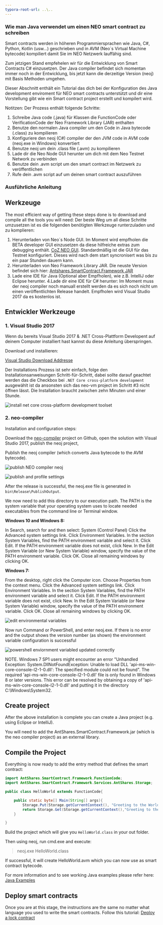 ```yaml
---
typora-root-url: ..\..
---
```


### Wie man Java verwendet um einen NEO smart contract zu schreiben

Smart contracts werden in  höheren Programmiersprachen wie Java, C#,  Python, Kotlin (usw...) geschrieben und in AVM (Neo´s Virtual Machine bytecode) kompiliert damit Sie im NEO Netzwerk lauffähig sind. 

Zum jetzigen Stand empfehelen wir für die Entwicklung von Smart Contracts C# einzusetzen. Der Java compiler befindet sich momentan immer noch in der Entwicklung, bis jetzt kann die  derzeitige Version (neoj) mit Basis Methoden umgehen. 

Dieser Abschnitt enthält ein Tutorial das dich bei der Konfiguration des Java development enviroment für NEO smart contracts unterstützt und dir eine Vorstellung gibt ​​wie ein Smart contract project erstellt und kompilert wird. 

Notitzen: Der Prozess enthält folgende Schritte:
1. Schreibe Java code (.java) für Klassen die FunctionCode oder VerificationCode der Neo Framework Library (JAR) enthalten
2. Benutze den normalen Java compiler um den Code in Java bytecode (.class) zu kompilieren
3. Konfiguriere den neoj (C#) compiler der den JVM code in AVM code (neoj.exe in Windows) konvertiert
4. Benutze neoj um dein .class file (.avm) zu kompilieren
5. Lade dir die Neo Node GUI herunter um dich mit dem Neo Testnet Network zu verbinden 
6. Benutze dein .avm script um den smart contract im Netzwerk zu veröffentlichen
7. Rufe dein .avm script auf um deinen smart contract auszuführen


### Ausführliche Anleitung

## Werkzeuge

The most efficient way of getting these steps done is to download and compile all the tools you will need:
Der beste Weg um all diese Schritte umzusetzen ist es die folgenden benötigten Werkzeuge runterzuladen und zu komplieren:

1. Herunterladen von Neo´s Node GUI. Im Moment wird empfholen die BETA developer GUI einzusetzen da diese hilfreiche extras zum debugging enthält. [CoZ NEO GUI](https://github.com/CityOfZion/neo-gui-developer). Standardmäßig ist die GUI für das Testnet konfiguriert. Dieses wird nach dem start syncronisert was bis zu ein paar Stunden dauern kann.  
2. Herunterladen von Neo Framework Library JAR. Die neuste Version befindet sich hier:  [Antshares.SmartContract.Framework JAR](https://github.com/CityOfZion/neo-java-sdk/blob/master/target/org.neo.smartcontract.framework.jar)
3. Lade eine IDE für Java (Optional aber Empfholen), wie z.B. IntelliJ oder Eclipse herunter.
4.Lade dir eine IDE für C# herunter: Im Moment muss der neoj compiler noch manuall erstellt werden da es sich noch nicht um einen veröffentlichten Release handelt. Empfholen wird Visual Studio 2017 da es kostenlos ist. 

## Entwickler Werkzeuge

### 1. Visual Studio 2017

Wenn du bereits Visual Studio 2017 & .NET Cross-Plattform Developent auf deinem Computer installiert hast kannst du diese Anleitung überspringen. 


Download und installieren: 

[Visual Studio Download Addresse](https://www.visualstudio.com/products/visual-studio-community-vs)

Der Installations Prozess ist sehr einfach, folge den Installationsanweisungen Schritt-für-Schritt, dabei sollte darauf geachtet werden das die Checkbox bei `.NET Core cross-platform development` ausgewählt ist da ansonsten sich das neo-vm project im Schritt #3 nicht öffnen lässt. 
Die Installation braucht zwischen zehn Minuten und einer Stunde. 

![install net core cross-platform development toolset](/assets/install_core_cross_platform_development_toolset.png)

### 2. neo-compiler

Installation and configuration steps:

Download the [neo-compiler](https://github.com/neo-project/neo-compiler) project on Github, open the solution with Visual Studio 2017, publish the neoj project,

Publish the neoj compiler (which converts Java bytecode to the AVM bytecode).

![publish NEO compiler neoj](/assets/publish_neo_compiler_neoj.png)

![publish and profile settings](/assets/publish_and_profile_settings.png)

After the release is successful, the neoj.exe file is generated in `bin\Release\PublishOutput`.

We now need to add this directory to our execution path. The PATH is the system variable that your operating system uses to locate needed executables from the command line or Terminal window.

**Windows 10 and Windows 8:**

  In Search, search for and then select: System (Control Panel)
  Click the Advanced system settings link.
  Click Environment Variables. In the section System Variables, find the PATH environment variable and select it. Click Edit. If the PATH environment variable does not exist, click New.
  In the Edit System Variable (or New System Variable) window, specify the value of the PATH environment variable. Click OK. Close all remaining windows by clicking OK.

**Windows 7:**

  From the desktop, right click the Computer icon.
  Choose Properties from the context menu.
  Click the Advanced system settings link.
  Click Environment Variables. In the section System Variables, find the PATH environment variable and select it. Click Edit. If the PATH environment variable does not exist, click New.
  In the Edit System Variable (or New System Variable) window, specify the value of the PATH environment variable. Click OK. Close all remaining windows by clicking OK.

![edit environmental variables](/assets/edit_environmental_variables.png)

Now run Command or PowerShell, and enter neoj.exe. If there is no error and the output shows the version number (as shown) the environment variable configuration is successful

![powershell enviornment variabled updated correctly](/assets/powershell_enviornment_variabled_updated_correctly.png)


NOTE. Windows 7 SP1 users might encounter an error "Unhandled Exception: System.DllNotFoundException: Unable to load DLL 'api-ms-win-core-console-l2-1-0.dll': The specified module could not be found". The required 'api-ms-win-core-console-l2-1-0.dll' file is only found in Windows 8 or later versions. This error can be resolved by obtaining a copy of 'api-ms-win-core-console-l2-1-0.dll' and putting it in the directory C:\Windows\System32.

## Create project

After the above installation is complete you can create a Java project (e.g. using Eclipse or IntelliJ).

You will need to add the AntShares.SmartContract.Framework.jar (which is the neo compiler project) as an external library.


## Compile the Project

Everything is now ready to add the entry method that defines the smart contract:

```Java
import AntShares.SmartContract.Framework.FunctionCode;
import AntShares.SmartContract.Framework.Services.AntShares.Storage;

public class HelloWorld extends FunctionCode{

    public static byte[] Main(String[] args){
        Storage.Put(Storage.getCurrentContext(), "Greeting to the World", "Hello World!");
        return Storage.Get(Storage.getCurrentContext(),"Greeting to the World");
    }

}
```

Build the project which will give you `HelloWorld.class` in your out folder.

Then using neoj, run cmd.exe and execute:
> neoj.exe HelloWorld.class

If successful, it will create HelloWorld.avm which you can now use as smart contract bytecode.

For more information and to see working Java examples please refer here: [Java Examples](https://github.com/neo-project/examples-java)

## Deploy smart contracts

Once you are at this stage, the instructions are the same no matter what language you used to write the smart contracts.
Follow this tutorial: [Deploy a lock contract](http://docs.neo.org/en-us/sc/tutorial/Lock2.html)
